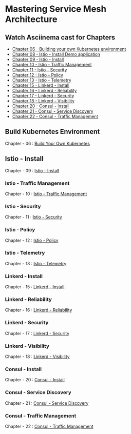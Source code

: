 # Mastering Service Mesh Architecture

## Watch Asciinema cast for Chapters

* [Chapter 06 - Building your own Kubernetes environment](asciinema#chapter-06---building-your-own-kubernetes-environment)
* [Chapter 08 - Istio - Install Demo application](asciinema#chapter-08---install-bookinfo-demo-application)
* [Chapter 09 - Istio - Install](asciinema#Chapter-09---Istio-Install)
* [Chapter 10 - Istio - Traffic Management](asciinema#Chapter-10---Istio---Traffic-Management)
* [Chapter 11 - Istio - Security](asciinema#Chapter-11---Istio---Security)
* [Chapter 12 - Istio - Policy](asciinema#Chapter-11---Istio---Policy)
* [Chapter 13 - Istio - Telemetry](asciinema#Chapter-11---Istio---Telemetry)
* [Chapter 15 - Linkerd - Install](asciinema#Chapter-15---Linkerd---Install)
* [Chapter 16 - Linkerd - Reliability](asciinema#Chapter-16---Linkerd---Reliability)
* [Chapter 17 - Linkerd - Security](asciinema#Chapter-17---Linkerd---Security)
* [Chapter 18 - Linkerd - Visibility](asciinema#Chapter-18---Linkerd---Visibility)
* [Chapter 20 - Consul - Install](asciinema#Chapter-20---Consul---Install)
* [Chapter 21 - Consul - Service Discovery](asciinema#Chapter-21---Consul---Service-Discovery)
* [Chapter 22 - Consul - Traffic Management](asciinema#Chapter-22---Consul---Traffic-Management)


## Build Kubernetes Environment

Chapter - 06 : [Build Your Own Kubernetes](https://github.com/servicemeshbook/byok)

## Istio - Install

Chapter - 09 : [Istio - Install](https://github.com/servicemeshbook/istio)

### Istio - Traffic Management

Chapter - 10 : [Istio - Traffic Management](https://github.com/servicemeshbook/istio/tree/1.3.3/scripts/01-traffic-management)

### Istio - Security

Chapter - 11 : [Istio - Security](https://github.com/servicemeshbook/istio/tree/1.3.3/scripts/02-security)

### Istio - Policy

Chapter - 12 : [Istio - Policy](https://github.com/servicemeshbook/istio/tree/1.3.3/scripts/03-policy)

### Istio - Telemetry

Chapter - 13 : [Istio - Telemetry](https://github.com/servicemeshbook/istio/tree/1.3.3/scripts/04-telemetry)

### Linkerd - Install

Chapter - 15 : [Linkerd - Install](https://github.com/servicemeshbook/linkerd/tree/stable-2.4.0/scripts)

### Linkerd - Reliability

Chapter - 16 : [Linkerd - Reliability](https://github.com/servicemeshbook/linkerd/tree/stable-2.4.0/scripts)

### Linkerd - Security

Chapter - 17 : [Linkerd - Security](https://github.com/servicemeshbook/linkerd/tree/stable-2.4.0/scripts)

### Linkerd - Visibility

Chapter - 18 : [Linkerd - Visibility](https://github.com/servicemeshbook/linkerd/tree/stable-2.4.0/scripts)

### Consul - Install

Chapter - 20 : [Consul - Install](https://github.com/servicemeshbook/consul/tree/master/scripts)

### Consul - Service Discovery

Chapter - 21 : [Consul - Service Discovery](https://github.com/servicemeshbook/consul/tree/master/scripts)

### Consul - Traffic Management

Chapter - 22 : [Consul - Traffic Management](https://github.com/servicemeshbook/consul/tree/master/scripts)

